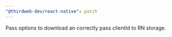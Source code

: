 ```yaml
---
"@thirdweb-dev/react-native": patch
---
```


Pass options to download an correctly pass clientId to RN storage.
